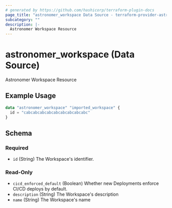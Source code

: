 ```yaml
---
# generated by https://github.com/hashicorp/terraform-plugin-docs
page_title: "astronomer_workspace Data Source - terraform-provider-astronomer"
subcategory: ""
description: |-
  Astronomer Workspace Resource
---
```


# astronomer_workspace (Data Source)

Astronomer Workspace Resource

## Example Usage

```terraform
data "astronomer_workspace" "imported_workspace" {
  id = "cabcabcabcabcabcabcabcabcabc"
}
```

<!-- schema generated by tfplugindocs -->
## Schema

### Required

- `id` (String) The Workspace's identifier.

### Read-Only

- `cicd_enforced_default` (Boolean) Whether new Deployments enforce CI/CD deploys by default.
- `description` (String) The Workspace's description
- `name` (String) The Workspace's name
